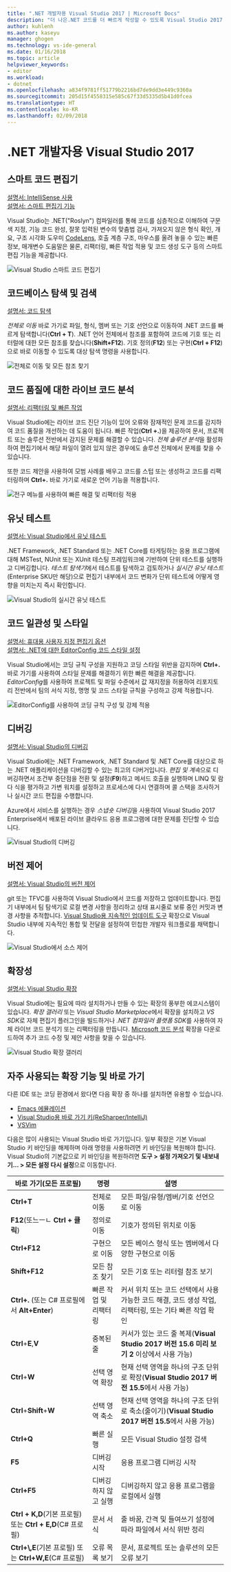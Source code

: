 ```yaml
---
title: ".NET 개발자용 Visual Studio 2017 | Microsoft Docs"
description: "더 나은.NET 코드를 더 빠르게 작성할 수 있도록 Visual Studio 2017 기능의 개요를 제공합니다."
author: kuhlenh
ms.author: kaseyu
manager: ghogen
ms.technology: vs-ide-general
ms.date: 01/16/2018
ms.topic: article
helpviewer_keywords:
- editor
ms.workload:
- dotnet
ms.openlocfilehash: a834f9781ff51779b2216bd7de9dd3e449c9360a
ms.sourcegitcommit: 205d15f4558315e585c67f33d5335d5b41d0fcea
ms.translationtype: HT
ms.contentlocale: ko-KR
ms.lasthandoff: 02/09/2018
---
```

# <a name="visual-studio-2017-for-net-developers"></a>.NET 개발자용 Visual Studio 2017

## <a name="smart-code-editor"></a>스마트 코드 편집기

[설명서: IntelliSense 사용](using-intellisense.md)  
[설명서: 스마트 편집기 기능](writing-code-in-the-code-and-text-editor.md)

Visual Studio는 .NET("Roslyn") 컴파일러를 통해 코드를 심층적으로 이해하여 구문 색 지정, 기능 코드 완성, 잘못 입력된 변수의 맞춤법 검사, 가져오지 않은 형식 확인, 개요, 구조 시각화 도우미 [CodeLens](find-code-changes-and-other-history-with-codelens.md), 호출 계층 구조, 마우스를 올려 놓을 수 있는 빠른 정보, 매개변수 도움말은 물론, 리팩터링, 빠른 작업 적용 및 코드 생성 도구 등의 스마트 편집 기능을 제공합니다.

![Visual Studio 스마트 코드 편집기](../ide/media/VSIDE_Productivity_SmartCodeEditor.png "VSIDE_Productivity_SmartCodeEditor")

## <a name="navigate-and-search-your-codebase"></a>코드베이스 탐색 및 검색

[설명서: 코드 탐색](navigating-code.md)

*전체로 이동* 바로 가기로 파일, 형식, 멤버 또는 기호 선언으로 이동하여 .NET 코드를 빠르게 탐색합니다(**Ctrl + T**). .NET 언어 전체에서 참조를 포함하여 코드에 기호 또는 리터럴에 대한 모든 참조를 찾습니다(**Shift+F12**). 기호 정의(**F12**) 또는 구현(**Ctrl + F12**)으로 바로 이동할 수 있도록 대상 탐색 명령을 사용합니다.

![전체로 이동 및 모든 참조 찾기](../ide/media/VSIDE_Productivity_Navigation.png "VSIDE_Productivity_Navigation")

## <a name="live-code-analysis-for-code-quality"></a>코드 품질에 대한 라이브 코드 분석

[설명서: 리팩터링 및 빠른 작업](refactoring-code-generation-quick-actions.md)

Visual Studio에는 라이브 코드 진단 기능이 있어 오류와 잠재적인 문제 코드를 감지하여 코드 품질을 개선하는 데 도움이 됩니다. 빠른 작업(**Ctrl +.**)을 제공하여 문서, 프로젝트 또는 솔루션 전반에서 감지된 문제를 해결할 수 있습니다. *전체 솔루션 분석*을 활성화하여 편집기에서 해당 파일이 열려 있지 않은 경우에도 솔루션 전체에서 문제를 찾을 수 있습니다.

또한 코드 제안을 사용하여 모범 사례를 배우고 코드를 스텁 또는 생성하고 코드를 리팩터링하며 **Ctrl+.** 바로 가기로 새로운 언어 기능을 적용합니다.

![전구 메뉴를 사용하여 빠른 해결 및 리팩터링 적용](../ide/media/VSIDE_Productivity_CodeAnalysis.png "VSIDE_Productivity_CodeAnalysis")

## <a name="unit-testing"></a>유닛 테스트

[설명서: Visual Studio에서 유닛 테스트](../test/improve-code-quality.md)

.NET Framework, .NET Standard 또는 .NET Core를 타게팅하는 응용 프로그램에 대해 MSTest, NUnit 또는 XUnit 테스팅 프레임워크에 기반하여 단위 테스트를 실행하고 디버깅합니다. *테스트 탐색기*에서 테스트를 탐색하고 검토하거나 *실시간 유닛 테스트*(Enterprise SKU만 해당)으로 편집기 내부에서 코드 변화가 단위 테스트에 어떻게 영향을 미치는지 즉시 확인합니다. 

![Visual Studio의 실시간 유닛 테스트](../ide/media/VSIDE_Productivity_LiveUnitTesting.png "VSIDE_Productivity_LiveUnitTesting")

## <a name="code-consistency-and-style"></a>코드 일관성 및 스타일

[설명서: 휴대용 사용자 지정 편집기 옵션](create-portable-custom-editor-options.md)  
[설명서: .NET에 대한 EditorConfig 코드 스타일 설정](editorconfig-code-style-settings-reference.md)

Visual Studio에서는 코딩 규칙 구성을 지원하고 코딩 스타일 위반을 감지하며 **Ctrl+.** 바로 가기를 사용하여 스타일 문제를 해결하기 위한 빠른 해결을 제공합니다. *EditorConfig*를 사용하여 프로젝트 및 파일 수준에서 값 재지정을 허용하여 리포지토리 전반에서 팀의 서식 지정, 명명 및 코드 스타일 규칙을 구성하고 강제 적용합니다.

![EditorConfig를 사용하여 코딩 규칙 구성 및 강제 적용](../ide/media/VSIDE_Productivity_CodeStyle.png "VSIDE_Productivity_CodeStyle")

## <a name="debugging"></a>디버깅

[설명서: Visual Studio의 디버깅](../debugger/index.md)

Visual Studio에는 .NET Framework, .NET Standard 및 .NET Core를 대상으로 하는 .NET 애플리케이션을 디버깅할 수 있는 최고의 디버거입니다. *편집 및 계속*으로 디버깅하면서 조건부 중단점을 전환 및 설정(**F9**)하고 메서드 호출을 실행하며 LINQ 및 람다 식을 평가하고 가변 워치를 설정하고 프로세스에 다시 연결하며 콜 스택을 조사하거나 실시간 코드 편집을 수행합니다.

Azure에서 서비스를 실행하는 경우 *스냅숏 디버깅*을 사용하여 Visual Studio 2017 Enterprise에서 배포된 라이브 클라우드 응용 프로그램에 대한 문제를 진단할 수 있습니다.

![Visual Studio의 디버깅](../ide/media/VSIDE_Productivity_Debugging.png "VSIDE_Productivity_Debugging")

## <a name="version-control"></a>버전 제어

[설명서: Visual Studio의 버전 제어](/vsts/index)

git 또는 TFVC를 사용하여 Visual Studio에서 코드를 저장하고 업데이트합니다. 편집기 내부에서 팀 탐색기로 로컬 변경 사항을 정리하고 상태 표시줄로 보류 중인 커밋과 변경 사항을 추적합니다. [Visual Studio용 지속적인 업데이트 도구](https://marketplace.visualstudio.com/items?itemName=VSIDEDevOpsMSFT.ContinuousDeliveryToolsforVisualStudio) 확장으로 Visual Studio 내부에 지속적인 통합 및 전달을 설정하여 민첩한 개발자 워크플로를 채택합니다.

![Visual Studio에서 소스 제어](../ide/media/VSIDE_Productivity_SourceControl.png "VSIDE_Productivity_SourceControl")

## <a name="extensibility"></a>확장성

[설명서: Visual Studio 확장](../extensibility/index.md)

Visual Studio에는 필요에 따라 설치하거나 만들 수 있는 확장의 풍부한 에코시스템이 있습니다. *확장 갤러리* 또는 *Visual Studio Marketplace*에서 확장을 설치하고 *VS SDK*로 자체 편집기 플러그인을 빌드하거나 *.NET 컴파일러 플랫폼 SDK*를 사용하여 자체 라이브 코드 분석기 또는 리팩터링을 만듭니다. [Microsoft 코드 분석](https://marketplace.visualstudio.com/items?itemName=VisualStudioPlatformTeam.MicrosoftCodeAnalysis2017) 확장을 다운로드하여 추가 코드 수정 및 제안 사항을 찾을 수 있습니다.

![Visual Studio 확장 갤러리](../ide/media/VSIDE_Productivity_Extensibility.png "VSIDE_Productivity_Extensibility")

## <a name="popular-extensions--shortcuts"></a>자주 사용되는 확장 기능 및 바로 가기

다른 IDE 또는 코딩 환경에서 왔다면 다음 확장 중 하나를 설치하면 유용할 수 있습니다.

- [Emacs 에뮬레이션](https://marketplace.visualstudio.com/items?itemName=JustinClareburtMSFT.EmacsEmulation )
- [Visual Studio용 바로 가기 키(ReSharper/IntelliJ)](https://marketplace.visualstudio.com/items?itemName=JustinClareburtMSFT.HotKeys)
- [VSVim](https://marketplace.visualstudio.com/items?itemName=JaredParMSFT.VsVim)

다음은 많이 사용되는 Visual Studio 바로 가기입니다. 일부 확장은 기본 Visual Studio 키 바인딩을 해제하며 아래 명령을 사용하려면 키 바인딩을 복원해야 합니다. Visual Studio의 기본값으로 키 바인딩을 복원하려면 **도구 > 설정 가져오기 및 내보내기... > 모든 설정 다시 설정**으로 이동합니다.

| 바로 가기(모든 프로필) | 명령 | 설명 |
|-|-|-|
| **Ctrl+T** | 전체로 이동 | 모든 파일/유형/멤버/기호 선언으로 이동 |
| **F12**(또느ㅡㄴ **Ctrl + 클릭**) | 정의로 이동 | 기호가 정의된 위치로 이동 |
| **Ctrl+F12** | 구현으로 이동 | 모든 베이스 형식 또는 멤버에서 다양한 구현으로 이동 |
| **Shift+F12** | 모든 참조 찾기 | 모든 기호 또는 리터럴 참조 보기 |
| **Ctrl+.** (또는 C# 프로필에서 **Alt+Enter**) | 빠른 작업 및 리팩터링 | 커서 위치 또는 코드 선택에서 사용 가능한 코드 해결, 코드 생성 작업, 리팩터링, 또는 기타 빠른 작업 확인 |
| **Ctrl**+**E**,**V** | 중복된 줄 | 커서가 있는 코드 줄 복제(**Visual Studio 2017 버전 15.6 미리 보기 2** 이상에서 사용 가능) |
| **Ctrl**+**W** | 선택 영역 확장 | 현재 선택 영역을 하나의 구조 단위로 확장(**Visual Studio 2017 버전 15.5**에서 사용 가능) |
| **Ctrl**+**Shift**+**W** | 선택 영역 축소 | 현재 선택 영역을 하나의 구조 단위로 축소(줄이기)(**Visual Studio 2017 버전 15.5**에서 사용 가능) |
| **Ctrl+Q** | 빠른 실행 | 모든 Visual Studio 설정 검색 |
| **F5** | 디버깅 시작 | 응용 프로그램 디버깅 시작 |
| **Ctrl+F5** | 디버깅하지 않고 실행 | 디버깅하지 않고 응용 프로그램을 로컬에서 실행 |
| **Ctrl + K,D**(기본 프로필) 또는 **Ctrl + E,D**(C# 프로필) | 문서 서식 | 줄 바꿈, 간격 및 들여쓰기 설정에 따라 파일에서 서식 위반 정리 |
| **Ctrl+\\,E**(기본 프로필) 또는 **Ctrl+W,E**(C# 프로필) | 오류 목록 보기 | 문서, 프로젝트 또는 솔루션의 모든 오류 보기 |